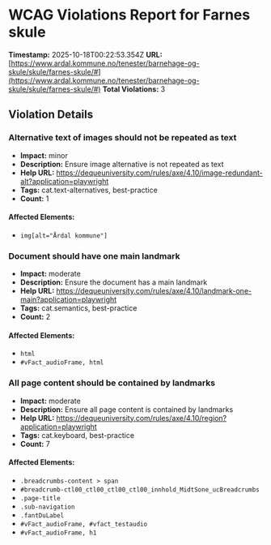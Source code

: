 # WCAG Violations Report for Farnes skule

**Timestamp:** 2025-10-18T00:22:53.354Z
**URL:** [https://www.ardal.kommune.no/tenester/barnehage-og-skule/skule/farnes-skule/#](https://www.ardal.kommune.no/tenester/barnehage-og-skule/skule/farnes-skule/#)
**Total Violations:** 3

## Violation Details

### Alternative text of images should not be repeated as text

- **Impact:** minor
- **Description:** Ensure image alternative is not repeated as text
- **Help URL:** https://dequeuniversity.com/rules/axe/4.10/image-redundant-alt?application=playwright
- **Tags:** cat.text-alternatives, best-practice
- **Count:** 1

#### Affected Elements:

- `img[alt="Årdal kommune"]`

### Document should have one main landmark

- **Impact:** moderate
- **Description:** Ensure the document has a main landmark
- **Help URL:** https://dequeuniversity.com/rules/axe/4.10/landmark-one-main?application=playwright
- **Tags:** cat.semantics, best-practice
- **Count:** 2

#### Affected Elements:

- `html`
- `#vFact_audioFrame, html`

### All page content should be contained by landmarks

- **Impact:** moderate
- **Description:** Ensure all page content is contained by landmarks
- **Help URL:** https://dequeuniversity.com/rules/axe/4.10/region?application=playwright
- **Tags:** cat.keyboard, best-practice
- **Count:** 7

#### Affected Elements:

- `.breadcrumbs-content > span`
- `#breadcrumb-ctl00_ctl00_ctl00_ctl00_innhold_MidtSone_ucBreadcrumbs`
- `.page-title`
- `.sub-navigation`
- `.fantDuLabel`
- `#vFact_audioFrame, #vfact_testaudio`
- `#vFact_audioFrame, h1`
